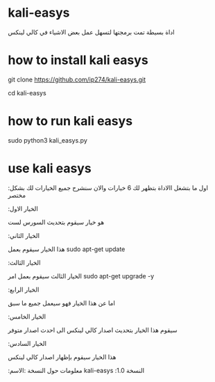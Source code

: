 # kali-easys
اداة بسيطة تمت برمجتها لتسهل عمل بعض الاشياء في كالي لينكس

# how to install kali easys

git clone https://github.com/ip274/kali-easys.git

cd kali-easys 


# how to run kali easys

sudo python3 kali_easys.py

# use kali easys
:اول ما بتشغل االاداة بتظهر لك 6 خيارات والان سنشرح جميع الخيارات لك بشكل مختصر


:الخيار الاول

هو خيار سيقوم بتحديث السورس لست


:الخيار الثاني

هذا الخيار سيقوم بعمل 
sudo apt-get update


:الخيار الثالث

الخيار الثالث سيقوم بعمل امر
sudo apt-get upgrade -y


:الخيار الرابع

اما عن هذا الخيار فهو سيعمل جميع ما سبق


:الخيار الخامس

سيقوم هذا الخيار بتحديث اصدار كالي لينكس الى احدث اصدار متوفر


:الخيار السادس

هذا الخيار سيقوم بإظهار اصدار كالي لينكس


:معلومات حول النسخة
:الاسم
kali-easys
:النسخة
1.0
